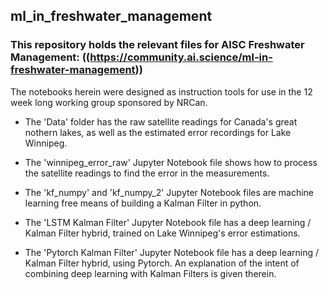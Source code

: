 ## ml_in_freshwater_management
### This repository holds the relevant files for AISC Freshwater Management: ((https://community.ai.science/ml-in-freshwater-management))

 The notebooks herein were designed as instruction tools for use in the 12 week long working group sponsored by NRCan. 
 
 + The 'Data' folder has the raw satellite readings for Canada's great nothern lakes, as well as the estimated error recordings for Lake Winnipeg. 
 
 + The 'winnipeg_error_raw' Jupyter Notebook file shows how to process the satellite readings to find the error in the measurements. 
 
 + The 'kf_numpy' and 'kf_numpy_2' Jupyter Notebook files are machine learning free means of building a Kalman Filter in python. 
 
 + The 'LSTM Kalman Filter' Jupyter Notebook file has a deep learning / Kalman Filter hybrid, trained on Lake Winnipeg's error estimations. 
 
  + The 'Pytorch Kalman Filter' Jupyter Notebook file has a deep learning / Kalman Filter hybrid, using Pytorch. An explanation of the intent of combining deep learning with Kalman Filters is given therein. 

